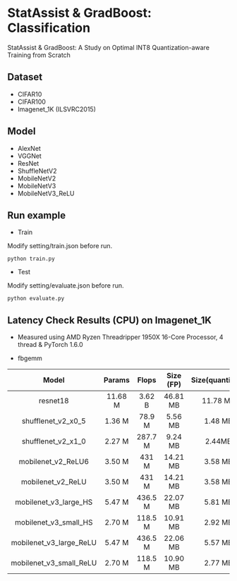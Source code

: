 # StatAssist & GradBoost: Classification
StatAssist & GradBoost: A Study on Optimal INT8 Quantization-aware Training from Scratch

## Dataset
- CIFAR10
- CIFAR100
- Imagenet_1K (ILSVRC2015)

## Model
- AlexNet
- VGGNet
- ResNet
- ShuffleNetV2
- MobileNetV2
- MobileNetV3
- MobileNetV3_ReLU

## Run example

- Train

Modify setting/train.json before run.   
```shell
python train.py

```
- Test

Modify setting/evaluate.json before run.   
```shell
python evaluate.py

```

## Latency Check Results (CPU) on Imagenet_1K
* Measured using AMD Ryzen Threadripper 1950X 16-Core Processor, 4 thread & PyTorch 1.6.0

- fbgemm 

| Model   | Params | Flops | Size (FP) | Size(quantized) | Latency(FP) | Latency(quantized)|
|:-------:|:------:|:-----:|:---------:|:---------------:|------------:|------------------:|
|resnet18 | 11.68 M | 3.62 B| 46.81 MB | 11.78 MB | 366ms  | 245 ms |
|shufflenet_v2_x0_5|  1.36 M | 78.9 M|  5.56 MB | 1.48 MB | 157 ms  | 89 ms |
|shufflenet_v2_x1_0|  2.27 M | 287.7 M|  9.24 MB | 2.44MB | 255 ms  | 372 ms |
|mobilenet_v2_ReLU6|  3.50 M | 431 M| 14.21 MB | 3.58 MB | 282 ms  | 143 ms |
|mobilenet_v2_ReLU|  3.50 M | 431 M| 14.21 MB | 3.58 MB | 282 ms  | 112 ms |
|mobilenet_v3_large_HS|  5.47 M | 436.5 M|  22.07 MB | 5.81 MB | 286 ms  | 160 ms |
|mobilenet_v3_small_HS| 2.70 M | 118.5 M| 10.91 MB | 2.92 MB | 164 ms  | 99 ms |
|mobilenet_v3_large_ReLU| 5.47 M | 436.5 M| 22.06 MB | 5.57 MB | 258 ms  | 131 ms |
|mobilenet_v3_small_ReLU|2.70 M | 118.5 M| 10.90 MB | 2.77 MB | 148 ms  | 79 ms |


